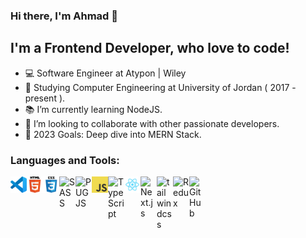 ### Hi there, I'm Ahmad 👋

## I'm a Frontend Developer, who love to code!
- 💻 Software Engineer at Atypon | Wiley
- 📜 Studying Computer Engineering at University of Jordan ( 2017 - present ).
- 📚 I’m currently learning NodeJS.
- 👯 I’m looking to collaborate with other passionate developers.
- 🥅 2023 Goals: Deep dive into MERN Stack.

### Languages and Tools:

<img align="left" alt="Visual Studio Code" width="26px" src="https://raw.githubusercontent.com/github/explore/80688e429a7d4ef2fca1e82350fe8e3517d3494d/topics/visual-studio-code/visual-studio-code.png" />
<img align="left" alt="HTML5" width="26px" src="https://raw.githubusercontent.com/github/explore/80688e429a7d4ef2fca1e82350fe8e3517d3494d/topics/html/html.png" />
<img align="left" alt="CSS3" width="26px" src="https://raw.githubusercontent.com/github/explore/80688e429a7d4ef2fca1e82350fe8e3517d3494d/topics/css/css.png" />
<img align="left" alt="SASS" width="26px" src="https://logos-download.com/wp-content/uploads/2016/09/Sass_logo.png" />
<img align="left" alt="PUGJS" width="26px" src="https://cdn.icon-icons.com/icons2/2699/PNG/512/pugjs_logo_icon_170825.png" />
<img align="left" alt="JavaScript" width="26px" src="https://raw.githubusercontent.com/github/explore/80688e429a7d4ef2fca1e82350fe8e3517d3494d/topics/javascript/javascript.png" />
<img align="left" alt="TypeScript" width="26px" src="https://cdn-images-1.medium.com/max/1200/1*mn6bOs7s6Qbao15PMNRyOA.png" />
<img align="left" alt="React" width="26px" src="https://raw.githubusercontent.com/github/explore/80688e429a7d4ef2fca1e82350fe8e3517d3494d/topics/react/react.png" />
<img align="left" alt="Next.js" width="26px" src="https://raw.githubusercontent.com/samfromaway/samfromaway/master/.github/images/nextjs.png" />
<img align="left" alt="tailwindcss" width="26px" src="https://upload.wikimedia.org/wikipedia/commons/thumb/d/d5/Tailwind_CSS_Logo.svg/2048px-Tailwind_CSS_Logo.svg.png" />
<img align="left" alt="Redux" width="26px" src="https://raw.githubusercontent.com/reduxjs/redux/master/logo/logo.png" />
<img align="left" alt="GitHub" width="26px" src="https://git-scm.com/images/logos/downloads/Git-Icon-1788C.png" />


<br />
<br />

